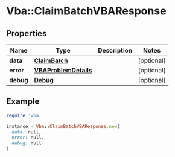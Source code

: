 # Vba::ClaimBatchVBAResponse

## Properties

| Name | Type | Description | Notes |
| ---- | ---- | ----------- | ----- |
| **data** | [**ClaimBatch**](ClaimBatch.md) |  | [optional] |
| **error** | [**VBAProblemDetails**](VBAProblemDetails.md) |  | [optional] |
| **debug** | [**Debug**](Debug.md) |  | [optional] |

## Example

```ruby
require 'vba'

instance = Vba::ClaimBatchVBAResponse.new(
  data: null,
  error: null,
  debug: null
)
```

